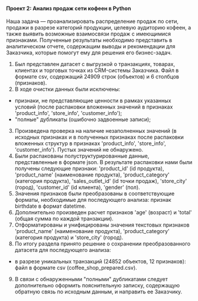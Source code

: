 #### Проект 2: Анализ продаж сети кофеен в Python

Наша задача — проанализировать распределение продаж по сети, продажи в разрезе категорий продукции, целевую аудиторию кофеен, а также выявить возможные взаимосвязи продаж с имеющимися признаками. Полученные результаты необходимо представить в аналитическом отчете, содержащим выводы и рекомендации для Заказчика, которые помогут ему для решения его бизнес-задач.

1. Был представлен датасет с выгрузкой о транзакциях, товарах, клиентах и торговых точках из CRM-системы Заказчика. Файл в формате csv, содержащий 24909 строк (объектов) и 6 столбцов (признаков).
2. В ходе очистки данных были исключены:
* признаки, не представляющие ценности в рамках указанных условий (после распаковки вложенных значений в признаках 'product_info', 'store_info', 'customer_info');
* "полные" дубликаты (ошибочно задвоенные записи);
3. Произведена проверка на наличие незаполненных значений (в исходных признаках и в полученных признаках после распаковки вложенных структур в признаках 'product_info', 'store_info', 'customer_info'). Пустых значений не обнаружено. 
4. Были распакованы полуструктурированные данные, представленные в формате json. В результате распаковки нами были получены следующие признаки: 'product_id' (id продукта), 'product_name' (наименование продукта), 'product_category' (категория продукта), 'sales_outlet_id' (id точки продаж), 'store_city' (город), 'customer_id' (id клиента), 'gender' (пол).
5. Значения признаков были преобразованы в соответствующие форматы, необходимые для последующего анализа: признак birthdate в формат datetime.
6. Дополнительно произведен расчет признаков 'age' (возраст) и 'total' (общая сумма по каждой транзакции).
7. Отформатированы и унифицированы значения текстовых признаков 'product_name' (наименование продукта), 'product_category' (категория продукта) и 'store_city' (город).
8. По итогу раздела принято решение о сохранении преобразованного датасета для последующего анализа:
* в разрезе уникальных транзакций (24852 объектов, 12 признаков): файл в формате csv (coffee_shop_prepared.csv).
9. В связи с обнаруженными "полными" дубликатами следует дополнительно оформить пояснительную записку, содержащую обратную связь по исходным данным, и направить ее Заказчику.


